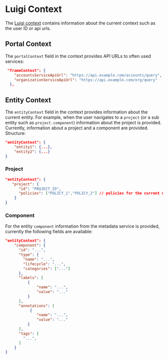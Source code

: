 # Luigi Context

The [Luigi context](https://docs.luigi-project.io/docs/navigation-advanced?section=contexts) contains information about the current context such as the user ID or api urls.

## Portal Context

The `portalContext` field in the context provides API URLs to often used services:

```json
 "frameContext": {
    "accountsServiceApiUrl": "https://api.example.com/accounts/query",
    "organizationServiceApiUrl": "https://api.example.com/org/query"
  },
```

## Entity Context

The `entityContext` field in the context provides information about the current entity. 
For example, when the user navigates to a `project` (or a sub entity such as `project.component`) 
information about the project is provided. Currently, information about a project and a component are provided. Structure:

```json
"entityContext": {
    "entity1": {...},
    "entity2": {...}
}
```

### Project

```json
"entityContext": {
   "project": {
      "id": "PROJECT_ID",
      "policies": ["POLICY_1","POLICY_2"] // policies for the current user in this project
    }
}
```


### Component

For the entity `component` information from the metadata service is provided, currently the following fields are available:

```json
"entityContext": {
    "component": {
      "id": "...",
      "type": {
        "name": "...",
        "lifecycle": "...",
        "categories": ["..."]
      },
      "labels": [
          {
              "name": "...",
              "value": "..."
          }
      ],
      "annotations": [
           {
              "name": "...",
              "value": "..."
          }
      ],
      "tags": [
        "...",
      ]
    }
}
```
